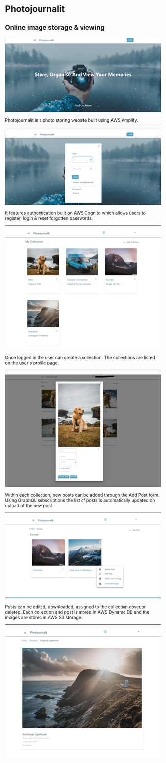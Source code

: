# Photojournalit
## Online image storage & viewing

![Home Page](example_images/pj_home.PNG)

Photojournalit is a photo storing website built using AWS Amplify.

---

![Login Page](example_images/pj_login.PNG)

It features authentication built on AWS Cognito which allows users to register, login & reset forgotten passwords.

---

![Collections Page](example_images/pj_collections.jpg)

Once logged in the user can create a collection.  The collections are listed on the user's profile page.

---

![Posts Page](example_images/pj_addPost.jpg)

Within each collection, new posts can be added through the Add Post form. Using GraphQL subscriptions the list of posts is automatically updated on upload of the new post.

---

![Post Options](example_images/pj_postOptions.png)

Posts can be edited, downloaded, assigned to the collection cover,or deleted.  Each collection and post is stored in AWS Dynamo DB and the images are stored in AWS S3 storage.

---

![Post Detail](example_images/pj_post.png)


